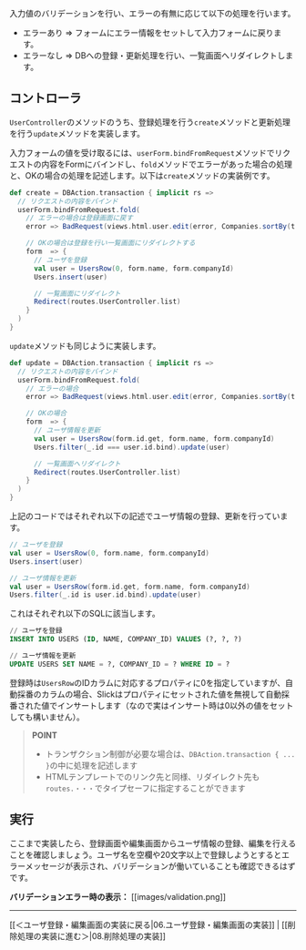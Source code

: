 入力値のバリデーションを行い、エラーの有無に応じて以下の処理を行います。

* エラーあり ⇒ フォームにエラー情報をセットして入力フォームに戻ります。
* エラーなし ⇒ DBへの登録・更新処理を行い、一覧画面へリダイレクトします。

## コントローラ

`UserController`のメソッドのうち、登録処理を行う`create`メソッドと更新処理を行う`update`メソッドを実装します。

入力フォームの値を受け取るには、`userForm.bindFromRequest`メソッドでリクエストの内容をFormにバインドし、`fold`メソッドでエラーがあった場合の処理と、OKの場合の処理を記述します。以下は`create`メソッドの実装例です。

```scala
def create = DBAction.transaction { implicit rs =>
  // リクエストの内容をバインド
  userForm.bindFromRequest.fold(
    // エラーの場合は登録画面に戻す
    error => BadRequest(views.html.user.edit(error, Companies.sortBy(t => t.id).list)),

    // OKの場合は登録を行い一覧画面にリダイレクトする
    form  => {
      // ユーザを登録
      val user = UsersRow(0, form.name, form.companyId)
      Users.insert(user)

      // 一覧画面にリダイレクト
      Redirect(routes.UserController.list)
    }
  )
}
```

`update`メソッドも同じように実装します。

```scala
def update = DBAction.transaction { implicit rs =>
  // リクエストの内容をバインド
  userForm.bindFromRequest.fold(
    // エラーの場合
    error => BadRequest(views.html.user.edit(error, Companies.sortBy(t => t.id).list)),

    // OKの場合
    form  => {
      // ユーザ情報を更新
      val user = UsersRow(form.id.get, form.name, form.companyId)
      Users.filter(_.id === user.id.bind).update(user)

      // 一覧画面へリダイレクト
      Redirect(routes.UserController.list)
    }
  )
}
```

上記のコードではそれぞれ以下の記述でユーザ情報の登録、更新を行っています。

```scala
// ユーザを登録
val user = UsersRow(0, form.name, form.companyId)
Users.insert(user)

// ユーザ情報を更新
val user = UsersRow(form.id.get, form.name, form.companyId)
Users.filter(_.id is user.id.bind).update(user)
```

これはそれぞれ以下のSQLに該当します。

```sql
// ユーザを登録
INSERT INTO USERS (ID, NAME, COMPANY_ID) VALUES (?, ?, ?)

// ユーザ情報を更新
UPDATE USERS SET NAME = ?, COMPANY_ID = ? WHERE ID = ?
```

登録時は`UsersRow`のIDカラムに対応するプロパティに0を指定していますが、自動採番のカラムの場合、Slickはプロパティにセットされた値を無視して自動採番された値でインサートします（なので実はインサート時は0以外の値をセットしても構いません）。

> **POINT**
> * トランザクション制御が必要な場合は、`DBAction.transaction { ... }`の中に処理を記述します
> * HTMLテンプレートでのリンク先と同様、リダイレクト先も`routes.・・・`でタイプセーフに指定することができます

## 実行

ここまで実装したら、登録画面や編集画面からユーザ情報の登録、編集を行えることを確認しましょう。ユーザ名を空欄や20文字以上で登録しようとするとエラーメッセージが表示され、バリデーションが働いていることも確認できるはずです。

**バリデーションエラー時の表示：**
[[images/validation.png]]

----
[[＜ユーザ登録・編集画面の実装に戻る|06.ユーザ登録・編集画面の実装]] | [[削除処理の実装に進む＞|08.削除処理の実装]]
